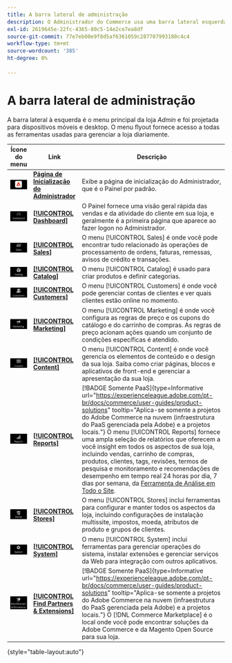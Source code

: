 ```yaml
---
title: A barra lateral de administração
description: O Administrador do Commerce usa uma barra lateral esquerda para acessar o menu principal. Os comerciantes podem acessar todas as ferramentas de Admin necessárias para configurar e gerenciar sua loja.
exl-id: 2619645e-22fc-4365-80c5-14e2ce7ea8df
source-git-commit: 77e7eb00e9f8d5af6361059c287707993180c4c4
workflow-type: tm+mt
source-wordcount: '385'
ht-degree: 0%

---
```


# A barra lateral de administração

A barra lateral à esquerda é o menu principal da loja _Admin_ e foi projetada para dispositivos móveis e desktop. O menu flyout fornece acesso a todas as ferramentas usadas para gerenciar a loja diariamente.

| Ícone do menu | Link | Descrição |
| --------- | ---- | ----------- |
| ![Ícone da barra lateral do administrador](./assets/icon-admin-sidebar-logo.png) | **[Página de Inicialização do Administrador](../configuration-reference/advanced/admin.md)** | Exibe a página de inicialização do Administrador, que é o Painel por padrão. |
| ![Menu do painel](./assets/icon-admin-sidebar-dashboard.png) | **[[!UICONTROL Dashboard]](admin-dashboard.md)** | O Painel fornece uma visão geral rápida das vendas e da atividade do cliente em sua loja, e geralmente é a primeira página que aparece ao fazer logon no Administrador. |
| ![Menu Vendas](./assets/icon-admin-sidebar-sales.png) | **[[!UICONTROL Sales]](../stores-purchase/sales-menu.md)** | O menu [!UICONTROL Sales] é onde você pode encontrar tudo relacionado às operações de processamento de ordens, faturas, remessas, avisos de crédito e transações. |
| ![Menu Catálogo](./assets/icon-admin-sidebar-catalog.png) | **[[!UICONTROL Catalog]](../catalog/catalog-menu.md)** | O menu [!UICONTROL Catalog] é usado para criar produtos e definir categorias. |
| ![Menu Clientes](./assets/icon-admin-sidebar-customers.png) | **[[!UICONTROL Customers]](../customers/customers-introduction.md)** | O menu [!UICONTROL Customers] é onde você pode gerenciar contas de clientes e ver quais clientes estão online no momento. |
| ![Menu Marketing](./assets/icon-admin-sidebar-marketing.png) | **[[!UICONTROL Marketing]](../merchandising-promotions/marketing-menu.md)** | O menu [!UICONTROL Marketing] é onde você configura as regras de preço e os cupons do catálogo e do carrinho de compras. As regras de preço acionam ações quando um conjunto de condições específicas é atendido. |
| ![Menu Conteúdo](./assets/icon-admin-sidebar-content.png) | **[[!UICONTROL Content]](../content-design/content-menu.md)** | O menu [!UICONTROL Content] é onde você gerencia os elementos de conteúdo e o design da sua loja. Saiba como criar páginas, blocos e aplicativos de front-end e gerenciar a apresentação da sua loja. |
| ![Menu Relatórios](./assets/icon-admin-sidebar-reports.png) | **[[!UICONTROL Reports]](reports-menu.md)** | [!BADGE Somente PaaS]{type=Informative url="https://experienceleague.adobe.com/pt-br/docs/commerce/user-guides/product-solutions" tooltip="Aplica-se somente a projetos do Adobe Commerce na nuvem (infraestrutura do PaaS gerenciada pela Adobe) e a projetos locais."} O menu [!UICONTROL Reports] fornece uma ampla seleção de relatórios que oferecem a você insight em todos os aspectos de sua loja, incluindo vendas, carrinho de compras, produtos, clientes, tags, revisões, termos de pesquisa e monitoramento e recomendações de desempenho em tempo real 24 horas por dia, 7 dias por semana, da [Ferramenta de Análise em Todo o Site](https://experienceleague.adobe.com/pt-br/docs/commerce-operations/tools/site-wide-analysis-tool/intro). |
| ![Menu Lojas](./assets/icon-admin-sidebar-stores.png) | **[[!UICONTROL Stores]](../stores-purchase/stores-menu.md)** | O menu [!UICONTROL Stores] inclui ferramentas para configurar e manter todos os aspectos da loja, incluindo configurações de instalação multissite, impostos, moeda, atributos de produto e grupos de clientes. |
| ![Menu do sistema](./assets/icon-admin-sidebar-system.png) | **[[!UICONTROL System]](../systems/system-menu.md)** | O menu [!UICONTROL System] inclui ferramentas para gerenciar operações do sistema, instalar extensões e gerenciar serviços da Web para integração com outros aplicativos. |
| ![Localizar extensões](./assets/icon-admin-sidebar-extensions.png) | **[[!UICONTROL Find Partners & Extensions]](commerce-marketplace.md)** | [!BADGE Somente PaaS]{type=Informative url="https://experienceleague.adobe.com/pt-br/docs/commerce/user-guides/product-solutions" tooltip="Aplica-se somente a projetos do Adobe Commerce na nuvem (infraestrutura do PaaS gerenciada pela Adobe) e a projetos locais."} O [!DNL Commerce Marketplace] é o local onde você pode encontrar soluções da Adobe Commerce e da Magento Open Source para sua loja. |

{style="table-layout:auto"}
